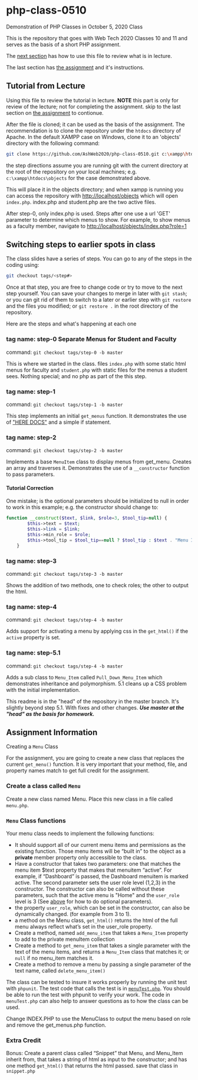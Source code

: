 # php-class-0510

Demonstration of PHP Classes in October 5, 2020 Class

This is the repository that goes with Web Tech 2020 Classes 10 and 11 and serves as the basis of a short PHP assignment.

The [next section](#tutorial-from-lecture) has how to use this file to review what is in lecture.

The last section has [the assignment](#assignment-information) and it's instructions.

## Tutorial from Lecture

Using this file to review the tutorial in lecture.  **NOTE** this part is only for review of the lecture; not for completing the assignment.  skip to the last section on [the assignment](#assignment-information) to contionue.

After the file is cloned; it can be used as the basis of the assignment. The recommendation is to clone the repository under the `htdocs` directory of Apache. In the default XAMPP case on Windows, clone it to an 'objects' directory with the following command:

```bash
git clone https://github.com/AshWeb2020/php-class-0510.git c:\xampp\htdocs\objects
```

the step directions assume you are running git with the current directory at the root of the repository on your local machines; e.g. `c:\xampp\htdocs\objects` for the case demonstrated above.

This will place it in the objects directory; and when xampp is running you can access the repository with <http://localhost/objects> which will open `index.php`. index.php and student.php are the two active files.

After step-0, only index.php is used. Steps after one use a url 'GET' parameter to determine which menus to show. For example, to show menus as a faculty member, navigate to <http://localhost/objects/index.php?role=1>

## Switching steps to earlier spots in class

The class slides have a series of steps. You can go to any of the steps in the coding using:

```bash
git checkout tags/<step#>
```

Once at that step, you are free to change code or try to move to the next step yourself. You can save your changes to merge in later with `git stash`; or you can git rid of them to switch to a later or earlier step with `git restore` and the files you modified; or `git restore .` in the root directory of the repository.

Here are the steps and what's happening at each one

### tag name: step-0 Separate Menus for Student and Faculty

command: `git checkout tags/step-0 -b master`

This is where we started in the class. files `index.php` with some static html menus for faculty and `student.php` with static files for the menus a student sees. Nothing special; and no php as part of the this step.

### tag name: step-1

command: `git checkout tags/step-1 -b master`

This step implements an initial `get_menus` function. It demonstrates the use of ["HERE DOCS"](https://www.php.net/manual/en/language.types.string.php) and a simple if statement.

### tag name: step-2

command: `git checkout tags/step-2 -b master`

Implements a base `MenuItem` class to display menus from get_menu. Creates an array and traverses it. Demonstrates the use of a `__constructor` function to pass parameters.

#### Tutorial Correction

One mistake; is the optional parameters should be initialized to null in order to work in this example; e.g. the constructor should change to:

```php
function __construct($text, $link, $role=3, $tool_tip=null) {
        $this->text = $text;
        $this->link = $link;
        $this->min_role = $role;
        $this->tool_tip = $tool_tip==null ? $tool_tip : $text . "Menu Item";
    }
```

### tag name: step-3

command: `git checkout tags/step-3 -b master`

Shows the addition of two methods, one to check roles; the other to output the html.

### tag name: step-4

command: `git checkout tags/step-4 -b master`

Adds support for activating a menu by applying css in the `get_html()` if the `active` property is set.

### tag name: step-5.1

command: `git checkout tags/step-4 -b master`

Adds a sub class to `Menu_Item` called `Pull_Down_Menu_Item` which demonstrates inheritance and polymorphism. 5.1 cleans up a CSS problem with the initial implementation.

This readme is in the "head" of the repository in the master branch. It's slightly beyond step 5.1. With fixes and other changes. **_Use master at the "head" as the basis for homework._**

## Assignment Information

Creating a `Menu` Class

For the assignment, you are going to create a new class that replaces the current `get_menu()` function. It is very important that your method, file, and property names match to get full credit for the assignment.

### Create a class called `Menu`

Create a new class named Menu. Place this new class in a file called `menu.php`.

### `Menu` Class functions

Your menu class needs to implement the following functions:

- It should support all of our current menu items and permissions as the existing function. Those menu items will be “built in” to the object as a **private** member property only accessible to the class.
- Have a constructor that takes two parameters: one that matches the menu item \$text property that makes that menuitem “active”. For example, if “Dashboard” is passed, the Dashboard menuitem is marked active. The second parameter sets the user role level (1,2,3) in the constructor. The constructor can also be called without these parameters, such that the active menu is "Home" and the `user_role` level is 3 (See [above](#tutorial-correction) for how to do optional parameters).
- the property `user_role`, which can be set in the constructor, can also be dynamically changed. (for example from 3 to 1).
- a method on the Menu class, `get_html()` returns the html of the full menu always reflect what’s set in the user_role property.
- Create a method, named `add_menu_item` that takes a `Menu_Item` property to add to the private menuItem collection
- Create a method to `get_menu_item` that takes a single parameter with the text of the menu items, and returns a `Menu_Item` class that matches it; or `null` if no menu_item matches it.
- Create a method to remove a menu by passing a single parameter of the text name, called `delete_menu_item()`

The class can be tested to insure it works properly by running the unit test with `phpunit`. The test code that calls the test is in [`menuTest.php`](menuTest.php). You should be able to run the test with phpunit to verify your work. The code in `menuTest.php` can also help to answer questions as to how the class can be used.

Change INDEX.PHP to use the MenuClass to output the menu based on role and remove the get_menus.php function.

### Extra Credit

Bonus: Create a parent class called “Snippet” that Menu, and Menu_Item inherit from, that takes a string of html as input to the constructor; and has one method `get_html()` that returns the html passed. save that class in `snippet.php`
